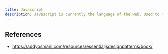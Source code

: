 ```yaml
---
title: Javascript
description: Javascript is currently the language of the web. Used to make most apps and do most things.
---
```


## References

- https://addyosmani.com/resources/essentialjsdesignpatterns/book/